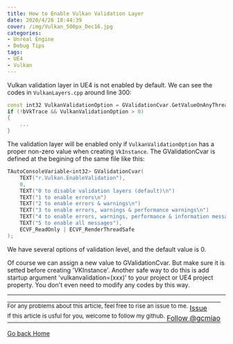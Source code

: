 ```yaml
---
title: How to Enable Vulkan Validation Layer
date: 2020/4/26 18:44:39
cover: /img/Vulkan_500px_Dec16.jpg
categories:
- Unreal Engine
- Debug Tips
tags:
- UE4
- Vulkan
---
```


Vulkan validation layer in UE4 is not enabled by default. We can see the codes in `VulkanLayers.cpp` around line 300:
```C++
const int32 VulkanValidationOption = GValidationCvar.GetValueOnAnyThread();
if (!bVkTrace && VulkanValidationOption > 0)
{
    ...
}
```
The validation layer will be enabled only if `VulkanValidationOption` has a proper non-zero value when creating `VkInstance`. The GValidationCvar is defined at the begining of the same file like this:
```C++
TAutoConsoleVariable<int32> GValidationCvar(
	TEXT("r.Vulkan.EnableValidation"),
	0,
	TEXT("0 to disable validation layers (default)\n")
	TEXT("1 to enable errors\n")
	TEXT("2 to enable errors & warnings\n")
	TEXT("3 to enable errors, warnings & performance warnings\n")
	TEXT("4 to enable errors, warnings, performance & information messages\n")
	TEXT("5 to enable all messages"),
	ECVF_ReadOnly | ECVF_RenderThreadSafe
);
```
We have several options of validation level, and the default value is 0.

Of course we can assign a new value to GValidationCvar. But make sure it is setted before creating 'VKInstance'.
Another safe way to do this is add startup argument 'vulkanvalidation=(xxx)' to your project or UE4 project property. You don't even need to modify any codes by this way.

------
<table style="text-align:left">
  <tr>
    <td style="border:none;padding: 0px;">
        <sup>For any problems about this article, feel free to rise an issue to me.</sup>
        <!-- Place this tag in your head or just before your close body tag. -->
        <script async defer src="https://buttons.github.io/buttons.js"></script>
        <!-- Place this tag where you want the button to render. -->
        <a class="github-button" href="https://github.com/gcmiao/gcmiao.github.io/issues" data-icon="octicon-issue-opened" aria-label="Issue gcmiao/gcmiao.github.io on GitHub">Issue</a>
    </td>
  </tr>
  <tr>
    <td style="border:none;padding: 0px;">
        <sup>If this article is usful for you, welcome to follow my github.</sup>
        <!-- Place this tag where you want the button to render. -->
        <a class="github-button" href="https://github.com/gcmiao" aria-label="Follow @gcmiao on GitHub">Follow @gcmiao</a>
    </td>
  </tr>
</table>

[Go back Home](/)